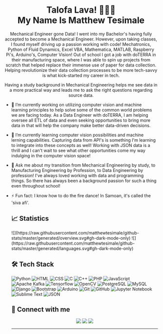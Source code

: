 <h1 align="center">Talofa Lava! 🤙🏽🌊<br>My Name Is Matthew Tesimale</h1>

<p align="center" width="150px">Mechanical Engineer gone Data! I went into my Bachelor's having fully accepted to become a Mechanical Engineer. However, upon taking classes, I found myself driving up a passion working with code! Mechatronics, Python of Fluid Dynamics, Excel VBA, Mathematica, MATLAB, Raspberry Pi's, Arduino's, Computer Vision! Out of school I got a job with doTERRA in their manufacturing space, where I was able to spin up projects from scratch that helped replace their immense use of paper for data collection. Helping revolutionize their data collection processes to be more tech-savvy is what kick-started my career in tech.</p>
<p align="center" width="150px">Having a study background in Mechanical Engineering helps me see data in a more practical way and leads me to ask the right questions regarding source data.</p>
<ul>
	<li>
		<p>🔭 I’m currently working on utilizing computer vision and machine learning principles to help solve some of the common world problems we are facing today. As a Data Engineer with doTERRA, I am helping oversee all ETL of data and even seeking opportunities to bring more data in that will help the company make better data-driven decisions.</p>
	</li>
	<li>
		<p>🌱 I’m currently learning computer vision possibilities and machine lerning capabilities. Capturing data from API's is something I'm learning to integrate into these concepts as well! Working with JSON data is a thrill and I can't wait to see what other opportunities come my way indulging in the computer vision space!</p>
	</li>
	<li>
		<p>💬 Ask me about my transition from Mechanical Engineering by study, to Manufacturing Engineering by Profession, to Data Engineering by profession! I've always loved working with data and programming things. So there has always been a background passion for such a thing even throughout school!</p>
	</li>
	<li>
		<p>⚡ Fun fact: I know how to do the fire dance! In Samoan, it's called the 'siva afi'.</p>
	</li>

<h2>📈 Statistics</h2>
![](https://raw.githubusercontent.com/matthewtesimale/github-stats/master/generated/overview.svg#gh-dark-mode-only)
![](https://raw.githubusercontent.com/matthewtesimale/github-stats/master/generated/languages.svg#gh-dark-mode-only)
<!-- <p align="center" ><img src="https://github-readme-streak-stats.herokuapp.com?user=matthewtesimale&theme=react"></p> -->
<!-- <p align="center"><b>Visitor's Count</b></p> -->
<!-- <p align="center"><img src="https://profile-counter.glitch.me/%7Bmatthewtesimale%7D/count.svg" alt="visitor badge"/></p> -->

<h2>🛠 Tech Stack</h2>

![Python](https://img.shields.io/badge/-Python-grey?style=for-the-badge&logo=python&logoColor=white&labelColor=22bfe3)
![HTML](https://img.shields.io/badge/-HTML-grey?style=for-the-badge&logo=HTML5&logoColor=white&labelColor=22bfe3)
![CSS](https://img.shields.io/badge/-CSS-grey?style=for-the-badge&logo=CSS3&logoColor=white&labelColor=22bfe3)
![C](https://img.shields.io/badge/-C-grey?style=for-the-badge&logo=C&logoColor=white&labelColor=22bfe3)
![C++](https://img.shields.io/badge/-C++-grey?style=for-the-badge&logo=C%2B%2B&logoColor=white&labelColor=22bfe3)
![PHP](https://img.shields.io/badge/-PHP-grey?style=for-the-badge&logo=php&logoColor=white&labelColor=22bfe3)
![JavaScript](https://img.shields.io/badge/-JavaScript-grey?style=for-the-badge&logo=javascript&logoColor=white&labelColor=22bfe3)
<br>
![Apache Kafka](https://img.shields.io/badge/-Apache%20Kafka-grey?style=for-the-badge&logo=apache-kafka&logoColor=white&labelColor=22bfe3)
![Tensorflow](https://img.shields.io/badge/-Tensorflow-grey?style=for-the-badge&logo=tensorflow&logoColor=white&labelColor=22bfe3)
![OpenCV](https://img.shields.io/badge/-OpenCV-grey?style=for-the-badge&logo=opencv&logoColor=white&labelColor=22bfe3)
![PostgreSQL](https://img.shields.io/badge/-PostgreSQL-grey?style=for-the-badge&logo=postgresql&logoColor=white&labelColor=22bfe3)
![MySQL](https://img.shields.io/badge/-MySQL-grey?style=for-the-badge&logo=mysql&logoColor=white&labelColor=22bfe3)
![Django](https://img.shields.io/badge/-Django-grey?style=for-the-badge&logo=django&logoColor=white&labelColor=22bfe3)
![Bootstrap](https://img.shields.io/badge/-Bootstrap-grey?style=for-the-badge&logo=bootstrap&logoColor=white&labelColor=22bfe3)
![Arduino](https://img.shields.io/badge/-Arduino-grey?style=for-the-badge&logo=arduino&logoColor=white&labelColor=22bfe3)
![Git](https://img.shields.io/badge/-Git-grey?style=for-the-badge&logo=git&logoColor=white&labelColor=22bfe3)
![GitHub](https://img.shields.io/badge/-GitHub-grey?style=for-the-badge&logo=github&logoColor=white&labelColor=22bfe3)
![Jupyter Notebook](https://img.shields.io/badge/-Jupyter%20Notebook-grey?style=for-the-badge&logo=jupyter&logoColor=white&labelColor=22bfe3)
![Sublime Text](https://img.shields.io/badge/-Sublime%20Text-grey?style=for-the-badge&logo=sublime-text&logoColor=white&labelColor=22bfe3)
![JSON](https://img.shields.io/badge/-JSON-grey?style=for-the-badge&logo=json&logoColor=white&labelColor=22bfe3)
<!-- ![Latex](https://img.shields.io/badge/-Latex-grey?style=for-the-badge&logo=latex&logoColor=white&labelColor=22bfe3) -->
<!-- ![Keras](https://img.shields.io/badge/-Keras-grey?style=for-the-badge&logo=keras&logoColor=white&labelColor=22bfe3) -->
<!-- ![Firebase](https://img.shields.io/badge/-Firebase-grey?style=for-the-badge&logo=firebase&logoColor=white&labelColor=22bfe3) -->
<!-- ![Flask](https://img.shields.io/badge/-Flask-grey?style=for-the-badge&logo=flask&logoColor=white&labelColor=22bfe3) -->
<!-- ![Dart](https://img.shields.io/badge/-Dart-grey?style=for-the-badge&logo=dart&logoColor=white&labelColor=22bfe3) -->
<!-- ![Laravel](https://img.shields.io/badge/-Laravel-grey?style=for-the-badge&logo=laravel&logoColor=white&labelColor=22bfe3) -->
<!-- ![Java](https://img.shields.io/badge/-Java-grey?style=for-the-badge&logo=Java&logoColor=white&labelColor=22bfe3) -->
<!-- ![Google Colab](https://img.shields.io/badge/-Google%20Colab-grey?style=for-the-badge&logo=google-colab&logoColor=white&labelColor=22bfe3) -->
<!-- ![Android Studio](https://img.shields.io/badge/-Android%20Studio-grey?style=for-the-badge&logo=android-studio&logoColor=white&labelColor=22bfe3) -->
<!-- ![Markdown](https://img.shields.io/badge/-Markdown-grey?style=for-the-badge&logo=markdown&logoColor=white&labelColor=22bfe3) -->
<!-- ![Visual Studio Code](https://img.shields.io/badge/-Visual%20Studio%20Code-grey?style=for-the-badge&logo=visual-studio-code&logoColor=white&labelColor=22bfe3) -->
<!-- ![Node.js](https://img.shields.io/badge/-Node.js-grey?style=for-the-badge&logo=node.js&logoColor=white&labelColor=22bfe3) -->
<!-- ![Flutter](https://img.shields.io/badge/-Flutter-grey?style=for-the-badge&logo=flutter&logoColor=white&labelColor=22bfe3) -->

<h2>🔗 Connect with me</h2>

<p align="center">
<a href="{personal_website}"><img src="https://img.shields.io/badge/-{WEBSITE_TITLE}-3423A6?style=for-the-badge&logo=Google-Chrome&logoColor=white"/></a>
<a href="https://www.linkedin.com/in/matthewtesimale/"><img src="https://img.shields.io/badge/-Matthew%20Tesimale-0077B5?style=for-the-badge&logo=Linkedin&logoColor=white"/></a>
<a href="mailto:matthew.tesimale@gmail.com"><img src="https://img.shields.io/badge/-matthew.tesimale@gmail.com-D14836?style=for-the-badge&logo=Gmail&logoColor=white"/></a>
<!-- <a href="{instagram_website}"><img src="https://img.shields.io/badge/-{INSTAGRAM_USERNAME}-E4405F?style=for-the-badge&logo=Instagram&logoColor=white"/></a> -->
<!-- <a href="{twitter_website}"><img src="https://img.shields.io/badge/-{TWITTER_USERNAME}-1DA1F2?style=for-the-badge&logo=twitter&logoColor=white"/></a> -->
</p>

---
